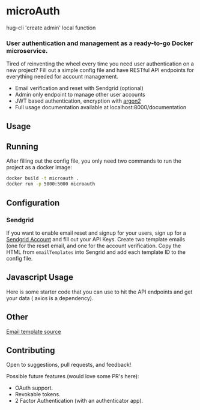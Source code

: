 # microAuth

hug-cli 'create admin' local function

### User authentication and management as a ready-to-go Docker microservice.

Tired of reinventing the wheel every time you need user authentication on a new project? Fill out a simple config file and have RESTful API endpoints for everything needed for account management. 


* Email verification and reset with Sendgrid (optional)
* Admin only endpoint to manage other user accounts
* JWT based authentication, encryption with [argon2](https://github.com/P-H-C/phc-winner-argon2)
* Full usage documentation available at localhost:8000/documentation


## Usage


## Running

After filling out the config file, you only need two commands to run the project as a docker image:
```bash
docker build -t microauth .
docker run -p 5000:5000 microauth
```

## Configuration



### Sendgrid

If you want to enable email reset and signup for your users, sign up for a [Sendgrid Account](https://sendgrid.com) and fill out your API Keys. Create two template emails (one for the reset email, and one for the account verification. Copy the HTML from `emailTemplates` into Sengrid and add each template ID to the config file.

## Javascript Usage

Here is some starter code that you can use to hit the API endpoints and get your data ( axios is a dependency).


## Other

[Email template source](https://github.com/leemunroe/responsive-html-email-template)
 
## Contributing 

Open to suggestions, pull requests, and feedback!

Possible future features (would love some PR's here):
* OAuth support.
* Revokable tokens.
* 2 Factor Authentication (with an authenticator app).

